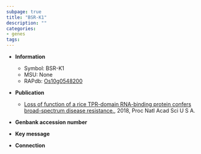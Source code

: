 ```yaml
---
subpage: true
title: "BSR-K1"
description: ""
categories:
- genes
tags: 
---
```


* **Information**  
    + Symbol: BSR-K1  
    + MSU: None  
    + RAPdb: [Os10g0548200](http://rapdb.dna.affrc.go.jp/viewer/gbrowse_details/irgsp1?name=Os10g0548200)  

* **Publication**  
    + [Loss of function of a rice TPR-domain RNA-binding protein confers broad-spectrum disease resistance.](http://www.ncbi.nlm.nih.gov/pubmed?term=Loss+of+function+of+a+rice+TPR-domain+RNA-binding+protein+confers+broad-spectrum+disease+resistance.%5BTitle%5D), 2018, Proc Natl Acad Sci U S A.

* **Genbank accession number**  

* **Key message**  

* **Connection**  



